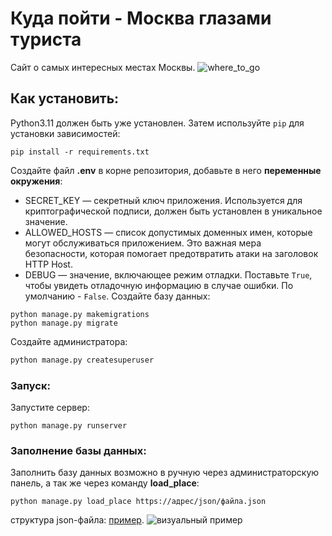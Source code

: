 # Куда пойти - Москва глазами туриста
Сайт о самых интересных местах Москвы.
![where_to_go](https://i.ibb.co/FV0ZMGV/stranica.png)
## Как установить:
Python3.11 должен быть уже установлен. 
Затем используйте `pip`  для установки зависимостей:
```shell
pip install -r requirements.txt
```
Создайте файл **.env** в корне репозитория, добавьте в него **переменные окружения**:
- SECRET_KEY — секретный ключ приложения. Используется для криптографической подписи, должен быть установлен в уникальное значение.
- ALLOWED_HOSTS — список допустимых доменных имен, которые могут обслуживаться приложением. Это важная мера безопасности, которая помогает предотвратить атаки на заголовок HTTP Host.
- DEBUG — значение, включающее режим отладки. Поставьте `True`, чтобы увидеть отладочную информацию в случае ошибки. По умолчанию - `False`.
Создайте базу данных:
```shell
python manage.py makemigrations
python manage.py migrate
```
Создайте администратора:
```sh
python manage.py createsuperuser
```

### Запуск:
Запустите сервер:
```shell
python manage.py runserver
```
### Заполнение базы данных:
Заполнить базу данных возможно в ручную через администраторскую панель, а так же через команду **load_place**:
```shell
python manage.py load_place https://адрес/json/файла.json
```
структура json-файла: [пример](https://raw.githubusercontent.com/devmanorg/where-to-go-places/master/places/%D0%92%D0%BE%D0%B4%D0%BE%D0%BF%D0%B0%D0%B4%20%D0%A0%D0%B0%D0%B4%D1%83%D0%B6%D0%BD%D1%8B%D0%B9.json).
![визуальный пример](https://i.ibb.co/dgZt0z2/image.png)

